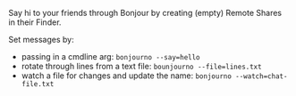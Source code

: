 Say hi to your friends through Bonjour by creating (empty) Remote Shares in
their Finder.

Set messages by:

* passing in a cmdline arg: `bonjourno --say=hello`
* rotate through lines from a text file: `bounjourno --file=lines.txt`
* watch a file for changes and update the name: `bonjourno --watch=chat-file.txt`
